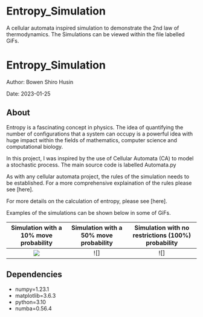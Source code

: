 # Entropy_Simulation
A cellular automata inspired simulation to demonstrate the 2nd law of thermodynamics. 
The Simulations can be viewed within the file labelled GiFs. 
# Entropy_Simulation

Author: Bowen Shiro Husin

Date: 2023-01-25

## About
Entropy is a fascinating concept in physics. The idea of quantifying the number of configurations that a system can occupy is a powerful idea with huge impact within the fields of mathematics, computer science and computational biology. 

In this project, I was inspired by the use of Cellular Automata (CA) to model a stochastic process. The main source code is labelled Automata.py

As with any cellular automata project, the rules of the simulation needs to be established. For a more comprehensive explaination of the rules please see [here].

For more details on the calculation of entropy, please see [here].

Examples of the simulations can be shown below in some of GiFs.

Simulation with a 10% move probability            |  Simulation with a 50% move probability |  Simulation with no restrictions (100%) probability
:-------------------------:|:-------------------------:|:-------------------------:
![](https://github.com/ShiroHusin/Entropy_Simulation/blob/main/GiFs/Entropy_alpha%3D10%25.gif)  |  ![]| ![]



## Dependencies
- numpy=1.23.1
- matplotlib=3.6.3
- python=3.10
- numba=0.56.4

